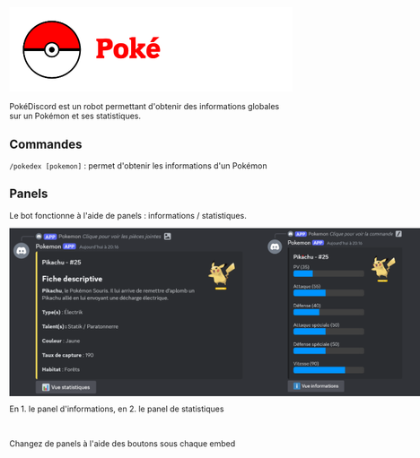 <div style="text-align: center;">
    <img src="https://github.com/A-Beille/PokeDiscord/blob/main/sprites/logo.png?raw=true">
</div>
<p>PokéDiscord est un robot permettant d'obtenir des informations globales sur un Pokémon et ses statistiques.</p>
<h2>Commandes</h2>
<p><code>/pokedex [pokemon]</code> : permet d'obtenir les informations d'un Pokémon</p>
<h2>Panels</h2>
<p>Le bot fonctionne à l'aide de panels : informations / statistiques.</p>
<div style="display: flex;">
    <img src="https://github.com/A-Beille/PokeDiscord/blob/main/examples/panelInfos.png?raw=true" height="300px">
   <img src="https://github.com/A-Beille/PokeDiscord/blob/main/examples/panelStats.png?raw=true" height="300px">
</div>
<p>En 1. le panel d'informations, en 2. le panel de statistiques</p>
<br>
<p>Changez de panels à l'aide des boutons sous chaque embed</p>
